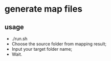 # generate map files
## usage
* ./run.sh
* Choose the source folder from mapping result;
* Input your target folder name;
* Wait.
